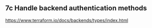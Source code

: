 ## 7c Handle backend authentication methods

https://www.terraform.io/docs/backends/types/index.html